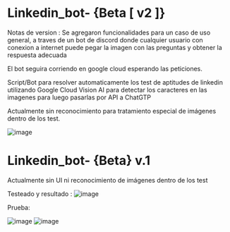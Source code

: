 # Linkedin_bot- {Beta [ v2 ]}
Notas de version :
  Se agregaron funcionalidades para un caso de uso general, a traves de un bot de discord donde cualquier usuario con conexion a internet puede pegar la imagen con las preguntas y obtener la respuesta adecuada 
  
  El bot seguira corriendo en google cloud esperando las peticiones.

Script/Bot para resolver automaticamente los test de aptitudes de linkedin utilizando Google Cloud Vision AI para detectar los caracteres en las imagenes para luego pasarlas por API a ChatGTP 

Actualmente sin reconocimiento para tratamiento especial de imágenes dentro de los test.


![image](https://user-images.githubusercontent.com/97043308/232772007-293a6a77-3505-4ddd-9187-a44594dd909f.png)












# Linkedin_bot- {Beta} v.1

Actualmente sin UI ni reconocimiento de imágenes dentro de los test

Testeado y resultado :
![image](https://user-images.githubusercontent.com/97043308/225706184-3bd64e62-6c6e-4151-89f0-bfe20e742fe0.png)

Prueba:


![image](https://user-images.githubusercontent.com/97043308/225705159-e84e9a32-d03a-41c4-a7cb-6c0e120aa1c7.png)
![image](https://user-images.githubusercontent.com/97043308/225705232-8e3f3bf8-3ba0-4ebe-97b0-442a2d3982e1.png)

